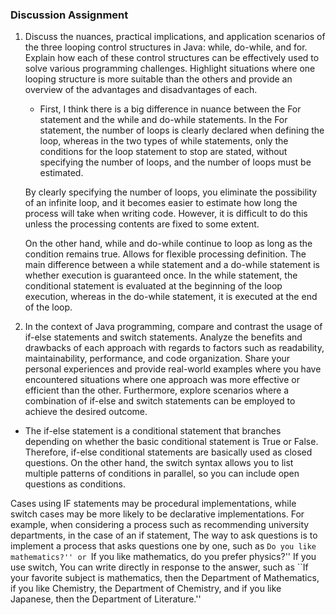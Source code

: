 ### Discussion Assignment
1. Discuss the nuances, practical implications, and application scenarios of the three looping control structures in Java: while, do-while, and for. Explain how each of these control structures can be effectively used to solve various programming challenges. Highlight situations where one looping structure is more suitable than the others and provide an overview of the advantages and disadvantages of each.
    - First, I think there is a big difference in nuance between the For statement and the while and do-while statements. In the For statement, the number of loops is clearly declared when defining the loop, whereas in the two types of while statements, only the conditions for the loop statement to stop are stated, without specifying the number of loops, and the number of loops must be estimated. 

    By clearly specifying the number of loops, you eliminate the possibility of an infinite loop, and it becomes easier to estimate how long the process will take when writing code. However, it is difficult to do this unless the processing contents are fixed to some extent.

    On the other hand, while and do-while continue to loop as long as the condition remains true. Allows for flexible processing definition. The main difference between a while statement and a do-while statement is whether execution is guaranteed once. In the while statement, the conditional statement is evaluated at the beginning of the loop execution, whereas in the do-while statement, it is executed at the end of the loop.

2. In the context of Java programming, compare and contrast the usage of if-else statements and switch statements. Analyze the benefits and drawbacks of each approach with regards to factors such as readability, maintainability, performance, and code organization. Share your personal experiences and provide real-world examples where you have encountered situations where one approach was more effective or efficient than the other. Furthermore, explore scenarios where a combination of if-else and switch statements can be employed to achieve the desired outcome.
 - The if-else statement is a conditional statement that branches depending on whether the basic conditional statement is True or False. Therefore, if-else conditional statements are basically used as closed questions. On the other hand, the switch syntax allows you to list multiple patterns of conditions in parallel, so you can include open questions as conditions.

 Cases using IF statements may be procedural implementations, while switch cases may be more likely to be declarative implementations. For example, when considering a process such as recommending university departments, in the case of an if statement, The way to ask questions is to implement a process that asks questions one by one, such as ``Do you like mathematics?'' or ``If you like mathematics, do you prefer physics?'' 
 If you use switch, You can write directly in response to the answer, such as ``If your favorite subject is mathematics, then the Department of Mathematics, if you like Chemistry, the Department of Chemistry, and if you like Japanese, then the Department of Literature.''
